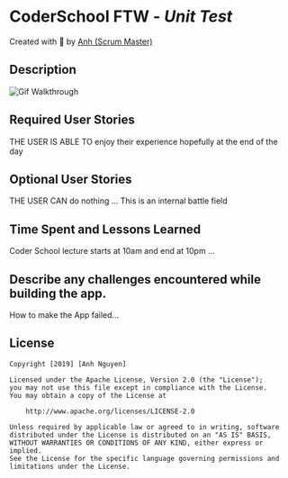 # CoderSchool FTW - *Unit Test*

Created with :blue_heart: by <a href="https://github.com/albertanguyen">Anh (Scrum Master)</a>

## Description

![Gif Walkthrough](github-issue-gif.gif)

## Required User Stories

THE USER IS ABLE TO enjoy their experience hopefully at the end of the day


## Optional User Stories

THE USER CAN do nothing ... This is an internal battle field


## Time Spent and Lessons Learned
Coder School lecture starts at 10am and end at 10pm ...

## Describe any challenges encountered while building the app.
How to make the App failed...


## License

    Copyright [2019] [Anh Nguyen]

    Licensed under the Apache License, Version 2.0 (the "License");
    you may not use this file except in compliance with the License.
    You may obtain a copy of the License at

        http://www.apache.org/licenses/LICENSE-2.0

    Unless required by applicable law or agreed to in writing, software
    distributed under the License is distributed on an "AS IS" BASIS,
    WITHOUT WARRANTIES OR CONDITIONS OF ANY KIND, either express or implied.
    See the License for the specific language governing permissions and
    limitations under the License.

